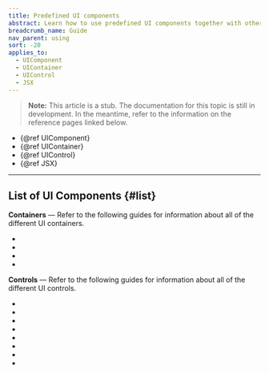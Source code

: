 ```yaml
---
title: Predefined UI components
abstract: Learn how to use predefined UI components together with other view objects
breadcrumb_name: Guide
nav_parent: using
sort: -20
applies_to:
  - UIComponent
  - UIContainer
  - UIControl
  - JSX
---
```


<!-- TODO(stub) -->

> **Note:** This article is a stub. The documentation for this topic is still in development. In the meantime, refer to the information on the reference pages linked below.

- {@ref UIComponent}
- {@ref UIContainer}
- {@ref UIControl}
- {@ref JSX}

---

## List of UI Components {#list}

**Containers** — Refer to the following guides for information about all of the different UI containers.

<!--{{html-attr class="pagerefblock_list"}}-->

- <!--{{pagerefblock path="content/en/docs/main/guide/components/UIContainer/Using"}}-->
- <!--{{pagerefblock path="content/en/docs/main/guide/components/UICell/Using"}}-->
- <!--{{pagerefblock path="content/en/docs/main/guide/components/UIRow/Using"}}-->
- <!--{{pagerefblock path="content/en/docs/main/guide/components/UIScrollContainer/Using"}}-->

**Controls** — Refer to the following guides for information about all of the different UI controls.

<!--{{html-attr class="pagerefblock_list"}}-->

- <!--{{pagerefblock path="content/en/docs/main/guide/components/UIControl/Using"}}-->
- <!--{{pagerefblock path="content/en/docs/main/guide/components/UILabel/Using"}}-->
- <!--{{pagerefblock path="content/en/docs/main/guide/components/UIButton/Using"}}-->
- <!--{{pagerefblock path="content/en/docs/main/guide/components/UIImage/Using"}}-->
- <!--{{pagerefblock path="content/en/docs/main/guide/components/UISeparator/Using"}}-->
- <!--{{pagerefblock path="content/en/docs/main/guide/components/UISpacer/Using"}}-->
- <!--{{pagerefblock path="content/en/docs/main/guide/components/UITextField/Using"}}-->
- <!--{{pagerefblock path="content/en/docs/main/guide/components/UIToggle/Using"}}-->
